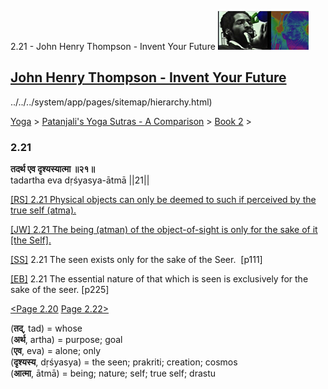 2.21 - John Henry Thompson - Invent Your Future [![John Henry Thompson - Invent Your Future](../../../_/rsrc/1329567069254/config/customLogo.gif-revision=6.png)](../../../index.html)

[John Henry Thompson - Invent Your Future](../../../index.html)
---------------------------------------------------------------

../../../system/app/pages/sitemap/hierarchy.html)
    

[Yoga](../../../yoga.html)‎ > ‎[Patanjali's Yoga Sutras - A Comparison](../../patanjani.html)‎ > ‎[Book 2](../book-2.html)‎ > ‎

### 2.21

**तदर्थ एव दृश्यस्यात्मा ॥२१॥**  
tadartha eva dṛśyasya-ātmā ||21||  
  
  
[\[RS\] 2.21 Physical objects can only be deemed to such if perceived by the true self (atma).](http://www.ashtangayoga.info/philosophy/yoga-sutra-patanjali/chapter-2/item/tadartha-eva-drishyasya-atma-21/)  
  
[\[JW\] 2.21 The being (atman) of the object-of-sight is only for the sake of it \[the Self\].](http://books.google.com/books?id=YzFImjtOxUwC&pg=PA157&ci=114%2C882%2C731%2C61&source=bookclip)  
  
[\[SS\]](http://www.amazon.com/Yoga-Sutras-Patanjali-Commentary-Satchidananda/dp/0932040381) 2.21 The seen exists only for the sake of the Seer.  \[p111\]  
  
[\[EB\]](http://www.amazon.com/Yoga-Sutras-Patanjali-Translation-Commentary/dp/0865477361/ref=sr_1_1?ie=UTF8&s=books&qid=1250508322&sr=1-1) 2.21 The essential nature of that which is seen is exclusively for the sake of the seer. \[p225\]  
  
[<Page 2.20](220.html)  [Page 2.22>](222.html)  
  
  
  

(**तद्**, tad) = whose  
(**अर्थ**, artha) = purpose; goal  
(**एव**, eva) = alone; only  
(**दृश्यस्य**, dṛśyasya) = the seen; prakriti; creation; cosmos  
(**आत्मा**, ātmā) = being; nature; self; true self; drastu


